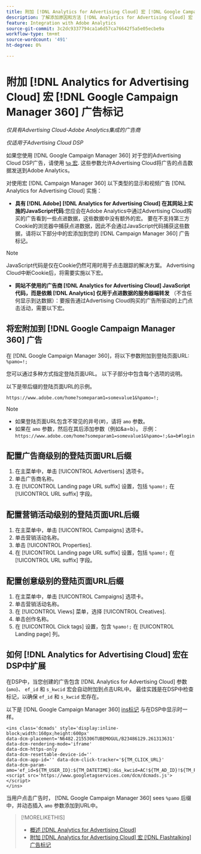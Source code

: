 ```yaml
---
title: 附加 [!DNL Analytics for Advertising Cloud] 宏 [!DNL Google Campaign Manager 360] 广告标记
description: 了解添加原因和方法 [!DNL Analytics for Advertising Cloud] 宏 [!DNL Google Campaign Manager 360] 广告标记
feature: Integration with Adobe Analytics
source-git-commit: 3c2dc9337794ca1a6d57ca76642f5a5e05ecbe9a
workflow-type: tm+mt
source-wordcount: '491'
ht-degree: 0%

---
```


# 附加 [!DNL Analytics for Advertising Cloud] 宏 [!DNL Google Campaign Manager 360] 广告标记

*仅具有Advertising Cloud-Adobe Analytics集成的广告商*

*仅适用于Advertising Cloud DSP*

如果您使用 [!DNL Google Campaign Manager 360] 对于您的Advertising Cloud DSP广告，请使用 [`%p` 宏](https://support.google.com/campaignmanager/table/6096962). 这些参数允许Advertising Cloud将广告的点击数据发送到Adobe Analytics。

对使用宏 [!DNL Campaign Manager 360] 以下类型的显示和视频广告 [!DNL Analytics for Advertising Cloud] 实施：

* **具有 [!DNL Adobe] [!DNL Analytics for Advertising Cloud] 在其网站上实施的JavaScript代码**:您应会在Adobe Analytics中通过Advertising Cloud购买的广告看到一些点进数据，这些数据中没有额外的宏。 要在不支持第三方Cookie的浏览器中捕获点进数据，因此不会通过JavaScript代码捕获这些数据，请将以下部分中的宏添加到您的 [!DNL Campaign Manager 360] 广告标记。

>[!NOTE]
>
>JavaScript代码是仅在Cookie仍然可用时用于点击跟踪的解决方案。 Advertising Cloud中断Cookie后，将需要实施以下宏。

* **网站不使用的广告商 [!DNL Analytics for Advertising Cloud] JavaScript代码，而是依赖 [!DNL Analytics] 仅用于点进数据的服务器端转发** （不含任何显示到达数据）：要报告通过Advertising Cloud购买的广告所驱动的上门点击活动，需要以下宏。

## 将宏附加到 [!DNL Google Campaign Manager 360] 广告

在 [!DNL Google Campaign Manager 360]，将以下参数附加到登陆页面URL: `%pamo=!;`

您可以通过多种方式指定登陆页面URL。 以下子部分中包含每个选项的说明。

以下是带后缀的登陆页面URL的示例。

```
https://www.adobe.com/home?someparam1=somevalue1&%pamo=!;
```

>[!NOTE]
>
>
>* 如果登陆页面URL包含不常见的井号(#)，请将 `amo` 参数。
>* 如果在 `amo` 参数，然后在其后添加参数（例如&amp;a=b）。 示例：`https://www.adobe.com/home?someparam1=somevalue1&%pamo=!;&a=b#login`


## 配置广告商级别的登陆页面URL后缀

1. 在主菜单中，单击 [!UICONTROL Advertisers] 选项卡。
1. 单击广告商名称。
1. 在 [!UICONTROL Landing page URL suffix] 设置，包括 `%pamo!;` 在 [!UICONTROL URL suffix] 字段。

## 配置营销活动级别的登陆页面URL后缀

1. 在主菜单中，单击 [!UICONTROL Campaigns] 选项卡。
1. 单击营销活动名称。
1. 单击 [!UICONTROL Properties].
1. 在 [!UICONTROL Landing page URL suffix] 设置，包括 `%pamo!;` 在 [!UICONTROL URL suffix] 字段。

## 配置创意级别的登陆页面URL后缀

1. 在主菜单中，单击 [!UICONTROL Campaigns] 选项卡。
1. 单击营销活动名称。
1. 在 [!UICONTROL Views] 菜单，选择 [!UICONTROL Creatives].
1. 单击创作名称。
1. 在 [!UICONTROL Click tags] 设置，包含 `%pamo!;` 在 [!UICONTROL Landing page] 列。

## 如何 [!DNL Analytics for Advertising Cloud] 宏在DSP中扩展

在DSP中，当您创建的广告包含 [!DNL Analytics for Advertising Cloud] 参数(`amo`)、 `ef_id` 和 `s_kwcid` 宏会自动附加到点击URL中。 最佳实践是在DSP中检查标记，以确保 `ef_id` 和 `s_kwcid` 宏存在。

以下是 [!DNL Google Campaign Manager 360] [ins标记](https://support.google.com/campaignmanager/answer/6080468) 与在DSP中显示时一样。

```
<ins class='dcmads' style='display:inline-block;width:160px;height:600px'
data-dcm-placement='N6482.2155306TUBEMOGUL/B23486129.261313631'
data-dcm-rendering-mode='iframe'
data-dcm-https-only
data-dcm-resettable-device-id=''
data-dcm-app-id='' data-dcm-click-tracker='${TM_CLICK_URL}'
data-dcm-param-amo='ef_id=${TM_USER_ID}:${TM_DATETIME}:d&s_kwcid=AC!${TM_AD_ID}!${TM_PLACEMENT_ID}'>
<script src='https://www.googletagservices.com/dcm/dcmads.js'></script>
</ins>
```

当用户点击广告时， [!DNL Google Campaign Manager 360] sees `%pamo` 后缀中，并动态插入 `amo` 参数添加到URL中。


>[!MORELIKETHIS]
>
>* [概述 [!DNL Analytics for Advertising Cloud]](overview.md)
>* [附加 [!DNL Analytics for Advertising Cloud] 宏 [!DNL Flashtalking] 广告标记](macros-flashtalking.md)

